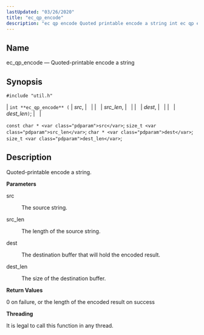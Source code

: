 ```yaml
---
lastUpdated: "03/26/2020"
title: "ec_qp_encode"
description: "ec qp encode Quoted printable encode a string int ec qp encode src src len dest dest len const char src size t src len char dest size t dest len Quoted printable encode a string src The source string src len The length of the source string dest The..."
---
```


<a name="apis.ec_qp_encode"></a> 
## Name

ec_qp_encode — Quoted-printable encode a string

## Synopsis

`#include "util.h"`

| `int **ec_qp_encode** (` | <var class="pdparam">src</var>, |   |
|   | <var class="pdparam">src_len</var>, |   |
|   | <var class="pdparam">dest</var>, |   |
|   | <var class="pdparam">dest_len</var>`)`; |   |

`const char * <var class="pdparam">src</var>`;
`size_t <var class="pdparam">src_len</var>`;
`char * <var class="pdparam">dest</var>`;
`size_t <var class="pdparam">dest_len</var>`;<a name="idp47680288"></a> 
## Description

Quoted-printable encode a string.

**<a name="idp47681504"></a> Parameters**

<dl class="variablelist">

<dt>src</dt>

<dd>

The source string.

</dd>

<dt>src_len</dt>

<dd>

The length of the source string.

</dd>

<dt>dest</dt>

<dd>

The destination buffer that will hold the encoded result.

</dd>

<dt>dest_len</dt>

<dd>

The size of the destination buffer.

</dd>

</dl>

**<a name="idp47689808"></a> Return Values**

0 on failure, or the length of the encoded result on success

**<a name="idp47690768"></a> Threading**

It is legal to call this function in any thread.